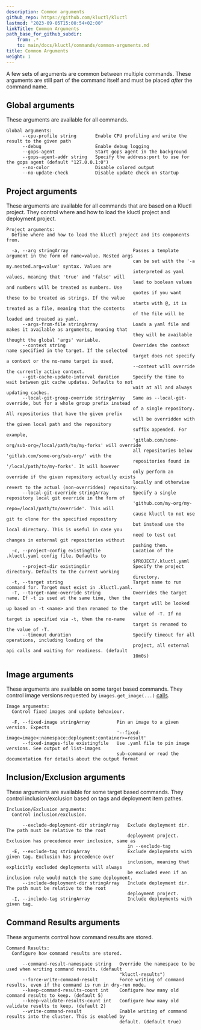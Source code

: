 ```yaml
---
description: Common arguments
github_repo: https://github.com/kluctl/kluctl
lastmod: "2023-09-05T15:00:54+02:00"
linkTitle: Common Arguments
path_base_for_github_subdir:
    from: .*
    to: main/docs/kluctl/commands/common-arguments.md
title: Common Arguments
weight: 1
---
```


<!-- WARNING WARNING WARNING -->
<!-- DO NOT EDIT THIS FILE, IT IS AUTO SYNCED FROM github.com/kluctl/kluctl -->
<!-- WARNING WARNING WARNING -->




A few sets of arguments are common between multiple commands. These arguments are still part of the command itself and
must be placed *after* the command name.

## Global arguments

These arguments are available for all commands.

<!-- BEGIN SECTION "deploy" "Global arguments" true -->
```
Global arguments:
      --cpu-profile string       Enable CPU profiling and write the result to the given path
      --debug                    Enable debug logging
      --gops-agent               Start gops agent in the background
      --gops-agent-addr string   Specify the address:port to use for the gops agent (default "127.0.0.1:0")
      --no-color                 Disable colored output
      --no-update-check          Disable update check on startup

```
<!-- END SECTION -->

## Project arguments

These arguments are available for all commands that are based on a Kluctl project.
They control where and how to load the kluctl project and deployment project.

<!-- BEGIN SECTION "deploy" "Project arguments" true -->
```
Project arguments:
  Define where and how to load the kluctl project and its components from.

  -a, --arg stringArray                        Passes a template argument in the form of name=value. Nested args
                                               can be set with the '-a my.nested.arg=value' syntax. Values are
                                               interpreted as yaml values, meaning that 'true' and 'false' will
                                               lead to boolean values and numbers will be treated as numbers. Use
                                               quotes if you want these to be treated as strings. If the value
                                               starts with @, it is treated as a file, meaning that the contents
                                               of the file will be loaded and treated as yaml.
      --args-from-file stringArray             Loads a yaml file and makes it available as arguments, meaning that
                                               they will be available thought the global 'args' variable.
      --context string                         Overrides the context name specified in the target. If the selected
                                               target does not specify a context or the no-name target is used,
                                               --context will override the currently active context.
      --git-cache-update-interval duration     Specify the time to wait between git cache updates. Defaults to not
                                               wait at all and always updating caches.
      --local-git-group-override stringArray   Same as --local-git-override, but for a whole group prefix instead
                                               of a single repository. All repositories that have the given prefix
                                               will be overridden with the given local path and the repository
                                               suffix appended. For example,
                                               'gitlab.com/some-org/sub-org=/local/path/to/my-forks' will override
                                               all repositories below 'gitlab.com/some-org/sub-org/' with the
                                               repositories found in '/local/path/to/my-forks'. It will however
                                               only perform an override if the given repository actually exists
                                               locally and otherwise revert to the actual (non-overridden) repository.
      --local-git-override stringArray         Specify a single repository local git override in the form of
                                               'github.com/my-org/my-repo=/local/path/to/override'. This will
                                               cause kluctl to not use git to clone for the specified repository
                                               but instead use the local directory. This is useful in case you
                                               need to test out changes in external git repositories without
                                               pushing them.
  -c, --project-config existingfile            Location of the .kluctl.yaml config file. Defaults to
                                               $PROJECT/.kluctl.yaml
      --project-dir existingdir                Specify the project directory. Defaults to the current working
                                               directory.
  -t, --target string                          Target name to run command for. Target must exist in .kluctl.yaml.
  -T, --target-name-override string            Overrides the target name. If -t is used at the same time, then the
                                               target will be looked up based on -t <name> and then renamed to the
                                               value of -T. If no target is specified via -t, then the no-name
                                               target is renamed to the value of -T.
      --timeout duration                       Specify timeout for all operations, including loading of the
                                               project, all external api calls and waiting for readiness. (default
                                               10m0s)

```
<!-- END SECTION -->

## Image arguments

These arguments are available on some target based commands.
They control image versions requested by `images.get_image(...)` [calls](../deployments/images.md#imagesget_image).

<!-- BEGIN SECTION "deploy" "Image arguments" true -->
```
Image arguments:
  Control fixed images and update behaviour.

  -F, --fixed-image stringArray          Pin an image to a given version. Expects
                                         '--fixed-image=image<:namespace:deployment:container>=result'
      --fixed-images-file existingfile   Use .yaml file to pin image versions. See output of list-images
                                         sub-command or read the documentation for details about the output format

```
<!-- END SECTION -->

## Inclusion/Exclusion arguments

These arguments are available for some target based commands.
They control inclusion/exclusion based on tags and deployment item pathes.

<!-- BEGIN SECTION "deploy" "Inclusion/Exclusion arguments" true -->
```
Inclusion/Exclusion arguments:
  Control inclusion/exclusion.

      --exclude-deployment-dir stringArray   Exclude deployment dir. The path must be relative to the root
                                             deployment project. Exclusion has precedence over inclusion, same as
                                             in --exclude-tag
  -E, --exclude-tag stringArray              Exclude deployments with given tag. Exclusion has precedence over
                                             inclusion, meaning that explicitly excluded deployments will always
                                             be excluded even if an inclusion rule would match the same deployment.
      --include-deployment-dir stringArray   Include deployment dir. The path must be relative to the root
                                             deployment project.
  -I, --include-tag stringArray              Include deployments with given tag.

```
<!-- END SECTION -->

## Command Results arguments

These arguments control how command results are stored.

<!-- BEGIN SECTION "deploy" "Command Results" true -->
```
Command Results:
  Configure how command results are stored.

      --command-result-namespace string   Override the namespace to be used when writing command results. (default
                                          "kluctl-results")
      --force-write-command-result        Force writing of command results, even if the command is run in dry-run mode.
      --keep-command-results-count int    Configure how many old command results to keep. (default 5)
      --keep-validate-results-count int   Configure how many old validate results to keep. (default 2)
      --write-command-result              Enable writing of command results into the cluster. This is enabled by
                                          default. (default true)

```
<!-- END SECTION -->
